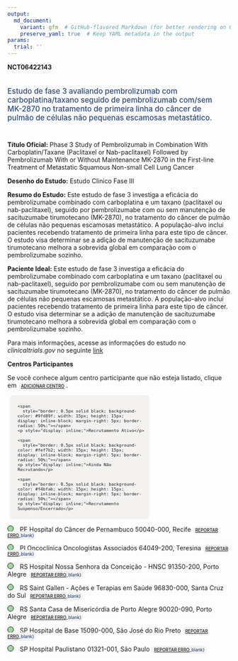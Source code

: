 ```yaml
---
output: 
  md_document:
    variant: gfm  # GitHub-flavored Markdown (for better rendering on GitHub)
    preserve_yaml: true  # Keep YAML metadata in the output
params:
  trial: ''
---
```


**NCT06422143**

<div style="padding: 5px 5px 5px 0px; font-size: 1.20em; font-weight: 500; color: #2E4A7F; text-align: left; margin-bottom: 20px">

Estudo de fase 3 avaliando pembrolizumab com carboplatina/taxano seguido
de pembrolizumab com/sem MK-2870 no tratamento de primeira linha do
câncer de pulmão de células não pequenas escamosas metastático.

</div>

**Título Oficial:** Phase 3 Study of Pembrolizumab in Combination With
Carboplatin/Taxane (Paclitaxel or Nab-paclitaxel) Followed by
Pembrolizumab With or Without Maintenance MK-2870 in the First-line
Treatment of Metastatic Squamous Non-small Cell Lung Cancer

**Desenho do Estudo:** Estudo Clinico Fase III

**Resumo do Estudo:** Este estudo de fase 3 investiga a eficácia do
pembrolizumabe combinado com carboplatina e um taxano (paclitaxel ou
nab-paclitaxel), seguido por pembrolizumabe com ou sem manutenção de
sacituzumabe tirumotecano (MK-2870), no tratamento do câncer de pulmão
de células não pequenas escamosas metastático. A população-alvo inclui
pacientes recebendo tratamento de primeira linha para este tipo de
câncer. O estudo visa determinar se a adição de manutenção de
sacituzumabe tirumotecano melhora a sobrevida global em comparação com o
pembrolizumabe sozinho.

**Paciente Ideal:** Este estudo de fase 3 investiga a eficácia do
pembrolizumabe combinado com carboplatina e um taxano (paclitaxel ou
nab-paclitaxel), seguido por pembrolizumabe com ou sem manutenção de
sacituzumabe tirumotecano (MK-2870), no tratamento do câncer de pulmão
de células não pequenas escamosas metastático. A população-alvo inclui
pacientes recebendo tratamento de primeira linha para este tipo de
câncer. O estudo visa determinar se a adição de manutenção de
sacituzumabe tirumotecano melhora a sobrevida global em comparação com o
pembrolizumabe sozinho.

Para mais informações, acesse as informações do estudo no
*clinicaltrials.gov* no seguinte
[link](https://clinicaltrials.gov/ct2/show/NCT06422143)

**Centros Participantes**

Se você conhece algum centro participante que não esteja listado, clique
em
<span style="color: #2E4A7F; margin-left: 2px; padding: 4px; background-color: #f3f2f1; border-radius: 8px; font-weight: 500; font-size: 0.7em"><a
href="https://flazar.shinyapps.io/formsapp?study_nct_id=NCT06422143&amp;location_id=N%2FA&amp;location_full_name=N%2FA&amp;form_type=Adicionar%20Centro"
target="_blank">ADICIONAR CENTRO</a></span>.

<div style="margin-bottom: 8px; margin-left: 5px; padding: 8px; max-width: 300px; background-color: #f3f2f1; border-radius: 8px; font-size: 0.8em">

<div style="margin-left: 10px;">

    <span 
      style="border: 0.5px solid black; background-color: #9fd89f; width: 15px; height: 15px; display: inline-block; margin-right: 5px; border-radius: 50%;"></span>
    <p style="display: inline;">Recrutamento Ativo</p>

</div>

<div style="margin-left: 10px;">

    <span 
      style="border: 0.5px solid black; background-color: #fef7b2; width: 15px; height: 15px; display: inline-block; margin-right: 5px; border-radius: 50%;"></span>
    <p style="display: inline;">Ainda Não Recrutando</p>

</div>

<div style="margin-left: 10px;">

    <span 
      style="border: 0.5px solid black; background-color: #f4bfab; width: 15px; height: 15px; display: inline-block; margin-right: 5px; border-radius: 50%;"></span>
    <p style="display: inline;">Recrutamento Suspenso/Encerrado</p>

</div>

</div>

<span style="border: 0.5px solid black; display: inline-block; width: 12px; height: 12px; border-radius: 50%; margin-right: 10px; padding-bottom: 0px; background-color: #9fd89f;"></span>
PE Hospital do Câncer de Pernambuco 50040-000, Recife
<span style="color: #2E4A7F; margin-left: 2px; padding: 4px; background-color: #f3f2f1; border-radius: 8px; font-weight: 500; font-size: 0.7em">[REPORTAR
ERRO](https://flazar.shinyapps.io/formsapp?study_nct_id=NCT06422143&location_id=HOSPITALDECANCERDERECIFESITE0312RECIFEPERNAMBUCO50040000BRAZIL&location_full_name=Hospital%20do%20C%C3%A2ncer%20de%20Pernambuco%2C%2050040-000%2C%20Recife&form_type=Reportar%20Erro)\_blank}</span>

<span style="border: 0.5px solid black; display: inline-block; width: 12px; height: 12px; border-radius: 50%; margin-right: 10px; padding-bottom: 0px; background-color: #9fd89f;"></span>
PI Oncoclínica Oncologistas Associados 64049-200, Teresina
<span style="color: #2E4A7F; margin-left: 2px; padding: 4px; background-color: #f3f2f1; border-radius: 8px; font-weight: 500; font-size: 0.7em">[REPORTAR
ERRO](https://flazar.shinyapps.io/formsapp?study_nct_id=NCT06422143&location_id=ONCOCLINICAONCOLOGISTASASSOCIADOSSITE0309TEREZINAPIAUI64049200BRAZIL&location_full_name=Oncocl%C3%ADnica%20Oncologistas%20Associados%2C%2064049-200%2C%20Teresina&form_type=Reportar%20Erro)\_blank}</span>

<span style="border: 0.5px solid black; display: inline-block; width: 12px; height: 12px; border-radius: 50%; margin-right: 10px; padding-bottom: 0px; background-color: #9fd89f;"></span>
RS Hospital Nossa Senhora da Conceição - HNSC 91350-200, Porto Alegre
<span style="color: #2E4A7F; margin-left: 2px; padding: 4px; background-color: #f3f2f1; border-radius: 8px; font-weight: 500; font-size: 0.7em">[REPORTAR
ERRO](https://flazar.shinyapps.io/formsapp?study_nct_id=NCT06422143&location_id=HOSPITALNOSSASENHORADACONCEICAOSITE0300PORTOALEGRERIOGRANDEDOSUL91350200BRAZIL&location_full_name=Hospital%20Nossa%20Senhora%20da%20Concei%C3%A7%C3%A3o%20-%20HNSC%2C%2091350-200%2C%20Porto%20Alegre&form_type=Reportar%20Erro)\_blank}</span>

<span style="border: 0.5px solid black; display: inline-block; width: 12px; height: 12px; border-radius: 50%; margin-right: 10px; padding-bottom: 0px; background-color: #9fd89f;"></span>
RS Saint Gallen - Ações e Terapias em Saúde 96830-000, Santa Cruz do Sul
<span style="color: #2E4A7F; margin-left: 2px; padding: 4px; background-color: #f3f2f1; border-radius: 8px; font-weight: 500; font-size: 0.7em">[REPORTAR
ERRO](https://flazar.shinyapps.io/formsapp?study_nct_id=NCT06422143&location_id=INSTITUTODEONCOLOGIASAINTGALLENSITE0304SANTACRUZDOSULRIOGRANDEDOSUL96830180BRAZIL&location_full_name=Saint%20Gallen%20-%20A%C3%A7%C3%B5es%20e%20Terapias%20em%20Sa%C3%BAde%2C%2096830-000%2C%20Santa%20Cruz%20do%20Sul&form_type=Reportar%20Erro)\_blank}</span>

<span style="border: 0.5px solid black; display: inline-block; width: 12px; height: 12px; border-radius: 50%; margin-right: 10px; padding-bottom: 0px; background-color: #9fd89f;"></span>
RS Santa Casa de Misericórdia de Porto Alegre 90020-090, Porto Alegre
<span style="color: #2E4A7F; margin-left: 2px; padding: 4px; background-color: #f3f2f1; border-radius: 8px; font-weight: 500; font-size: 0.7em">[REPORTAR
ERRO](https://flazar.shinyapps.io/formsapp?study_nct_id=NCT06422143&location_id=IRMANDADEDASANTACASADEMISERICORDIADEPORTOALEGRESITE0311PORTOALEGRERIOGRANDEDOSUL90020090BRAZIL&location_full_name=Santa%20Casa%20de%20Miseric%C3%B3rdia%20de%20Porto%20Alegre%2C%2090020-090%2C%20Porto%20Alegre&form_type=Reportar%20Erro)\_blank}</span>

<span style="border: 0.5px solid black; display: inline-block; width: 12px; height: 12px; border-radius: 50%; margin-right: 10px; padding-bottom: 0px; background-color: #9fd89f;"></span>
SP Hospital de Base 15090-000, São José do Rio Preto
<span style="color: #2E4A7F; margin-left: 2px; padding: 4px; background-color: #f3f2f1; border-radius: 8px; font-weight: 500; font-size: 0.7em">[REPORTAR
ERRO](https://flazar.shinyapps.io/formsapp?study_nct_id=NCT06422143&location_id=HOSPITALDEBASEDESAOJOSEDORIOPRETOSITE0310SAOJOSEDORIOPRETOSAOPAULO15090000BRAZIL&location_full_name=Hospital%20de%20Base%2C%2015090-000%2C%20S%C3%A3o%20Jos%C3%A9%20do%20Rio%20Preto&form_type=Reportar%20Erro)\_blank}</span>

<span style="border: 0.5px solid black; display: inline-block; width: 12px; height: 12px; border-radius: 50%; margin-right: 10px; padding-bottom: 0px; background-color: #9fd89f;"></span>
SP Hospital Paulistano 01321-001, São Paulo
<span style="color: #2E4A7F; margin-left: 2px; padding: 4px; background-color: #f3f2f1; border-radius: 8px; font-weight: 500; font-size: 0.7em">[REPORTAR
ERRO](https://flazar.shinyapps.io/formsapp?study_nct_id=NCT06422143&location_id=HOSPITALPAULISTANOSITE0307SAOPAULO01321001BRAZIL&location_full_name=Hospital%20Paulistano%2C%2001321-001%2C%20S%C3%A3o%20Paulo&form_type=Reportar%20Erro)\_blank}</span>
